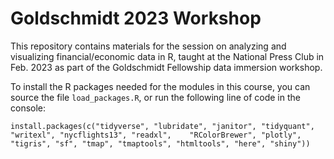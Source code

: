 # Goldschmidt 2023 Workshop

This repository contains materials for the session on analyzing and visualizing financial/economic data in R, taught at the National Press Club in Feb. 2023 as part of the Goldschmidt Fellowship data immersion workshop.

To install the R packages needed for the modules in this course, you can source the file `load_packages.R`, or run the following line of code in the console:

`install.packages(c("tidyverse", "lubridate", "janitor", "tidyquant", "writexl", "nycflights13", "readxl",    "RColorBrewer", "plotly", "tigris", "sf", "tmap", "tmaptools", "htmltools", "here", "shiny"))`
